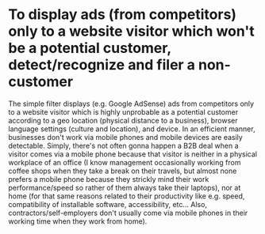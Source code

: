# To display ads (from competitors) only to a website visitor which won't be a potential customer, detect/recognize and filer a non-customer
The simple filter displays (e.g. Google AdSense) ads from competitors only to a website visitor which is highly unprobable as a potential customer according to a geo location (physical distance to a business), browser language settings (culture and location), and device. In an efficient manner, businesses don't work via mobile phones and mobile devices are easily detectable. Simply, there's not often gonna happen a B2B deal when a visitor comes via a mobile phone because that visitor is neither in a physical workplace of an office (I know management occasionally working from coffee shops when they take a break on their travels, but almost none prefers a mobile phone because they strickly mind their work performance/speed so rather of them always take their laptops), nor at home (for that same reasons related to their productivity like e.g. speed, compatibility of installable software, accessibility, etc... Also, contractors/self-employers don't usually come via mobile phones in their working time when they work from home).
